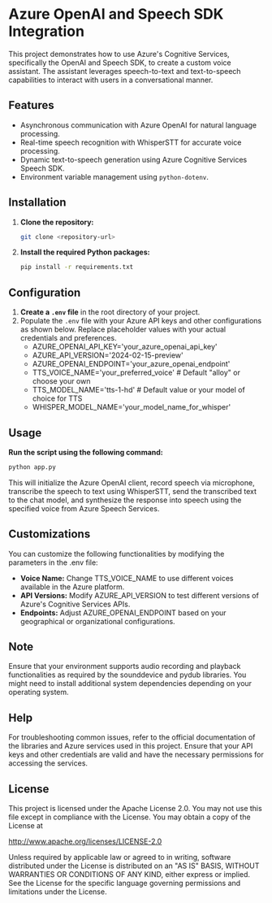 # Azure OpenAI and Speech SDK Integration

This project demonstrates how to use Azure's Cognitive Services, specifically the OpenAI and Speech SDK, to create a custom voice assistant. The assistant leverages speech-to-text and text-to-speech capabilities to interact with users in a conversational manner.

## Features

- Asynchronous communication with Azure OpenAI for natural language processing.
- Real-time speech recognition with WhisperSTT for accurate voice processing.
- Dynamic text-to-speech generation using Azure Cognitive Services Speech SDK.
- Environment variable management using `python-dotenv`.

## Installation

1. **Clone the repository:**
    ```bash
    git clone <repository-url>
    ```

2. **Install the required Python packages:**
    ```bash
    pip install -r requirements.txt
    ```

## Configuration

1. **Create a `.env` file** in the root directory of your project.
2. Populate the `.env` file with your Azure API keys and other configurations as shown below. Replace placeholder values with your actual credentials and preferences.
   - AZURE_OPENAI_API_KEY='your_azure_openai_api_key'
   - AZURE_API_VERSION='2024-02-15-preview' 
   - AZURE_OPENAI_ENDPOINT='your_azure_openai_endpoint'
   - TTS_VOICE_NAME='your_preferred_voice'  # Default "alloy" or choose your own
   - TTS_MODEL_NAME='tts-1-hd'  # Default value or your model of choice for TTS
   - WHISPER_MODEL_NAME='your_model_name_for_whisper'


## Usage

**Run the script using the following command:**

```bash
python app.py
```
This will initialize the Azure OpenAI client, record speech via microphone, transcribe the speech to text using WhisperSTT, send the transcribed text to the chat model, and synthesize the response into speech using the specified voice from Azure Speech Services.

## Customizations
You can customize the following functionalities by modifying the parameters in the .env file:

- **Voice Name:** Change TTS_VOICE_NAME to use different voices available in the Azure platform.
- **API Versions:** Modify AZURE_API_VERSION to test different versions of Azure's Cognitive Services APIs.
- **Endpoints:** Adjust AZURE_OPENAI_ENDPOINT based on your geographical or organizational configurations.

## Note
Ensure that your environment supports audio recording and playback functionalities as required by the sounddevice and pydub libraries. You might need to install additional system dependencies depending on your operating system.

## Help
For troubleshooting common issues, refer to the official documentation of the libraries and Azure services used in this project. Ensure that your API keys and other credentials are valid and have the necessary permissions for accessing the services.

## License

This project is licensed under the Apache License 2.0. You may not use this file except in compliance with the License. You may obtain a copy of the License at

   http://www.apache.org/licenses/LICENSE-2.0

Unless required by applicable law or agreed to in writing, software distributed under the License is distributed on an "AS IS" BASIS, WITHOUT WARRANTIES OR CONDITIONS OF ANY KIND, either express or implied. See the License for the specific language governing permissions and limitations under the License.
